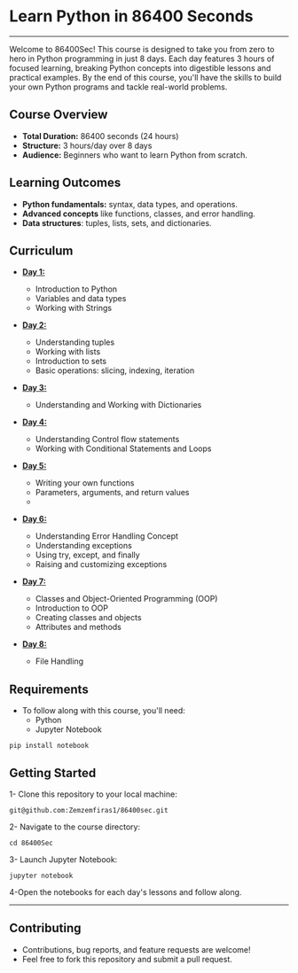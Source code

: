 # Learn Python in 86400 Seconds
---
Welcome to 86400Sec! This course is designed to take you from zero to hero in Python programming in just 8 days. Each day features 3 hours of focused learning, breaking Python concepts into digestible lessons and practical examples. By the end of this course, you'll have the skills to build your own Python programs and tackle real-world problems.

## Course Overview
  - **Total Duration:** 86400 seconds (24 hours)
  - **Structure:** 3 hours/day over 8 days
  - **Audience:** Beginners who want to learn Python from scratch.

## Learning Outcomes
  - **Python fundamentals:** syntax, data types, and operations.
  - **Advanced concepts** like functions, classes, and error handling.
  - **Data structures**: tuples, lists, sets, and dictionaries.

## Curriculum
  - [**Day 1:**](./python1.md)
    - Introduction to Python
    - Variables and data types
    - Working with Strings 
    
  - [**Day 2:**](./python2.md)
    - Understanding tuples 
    - Working with lists 
    - Introduction to sets
    - Basic operations: slicing, indexing, iteration

  - [**Day 3:**](./python3.md)
    - Understanding and Working with Dictionaries

  - [**Day 4:**](./python4.md)
    -  Understanding Control flow statements
    - Working with Conditional Statements and Loops

  - [**Day 5:**](./python5.md)
    - Writing your own functions
    - Parameters, arguments, and return values
    - 
  - [**Day 6:**](./python6.md)
    - Understanding Error Handling Concept
    - Understanding exceptions
    - Using try, except, and finally
    - Raising and customizing exceptions

  - [**Day 7:**](./python7.md)
    - Classes and Object-Oriented Programming (OOP)
    - Introduction to OOP
    - Creating classes and objects 
    - Attributes and methods

  - [**Day 8:**](./python8.md)
    - File Handling

## Requirements
  - To follow along with this course, you'll need:
    - Python 
    - Jupyter Notebook 
```
pip install notebook  
```
## Getting Started
  1- Clone this repository to your local machine:

```
git@github.com:Zemzemfiras1/86400sec.git
```
  2- Navigate to the course directory:
    
```
cd 86400Sec
```
  3- Launch Jupyter Notebook:
    
```
jupyter notebook
```
  
4-Open the notebooks for each day's lessons and follow along.

---
## Contributing
  - Contributions, bug reports, and feature requests are welcome!
  - Feel free to fork this repository and submit a pull request.